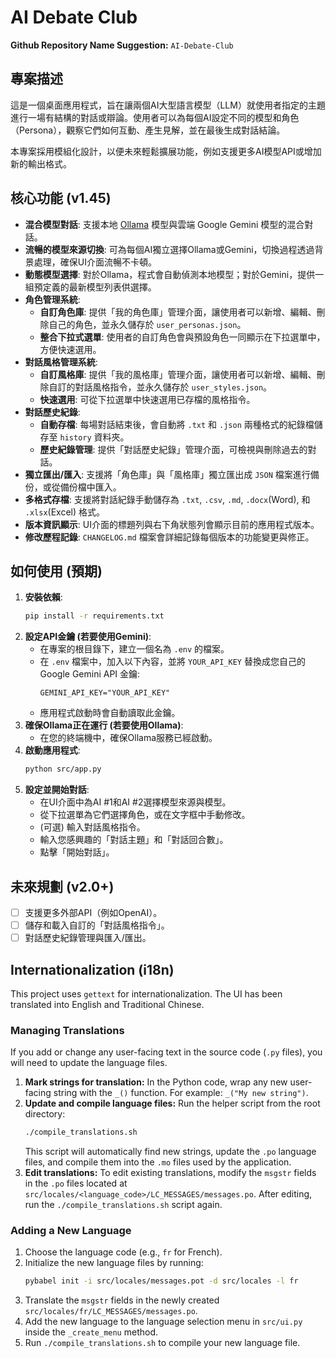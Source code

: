 # AI Debate Club

**Github Repository Name Suggestion:** `AI-Debate-Club`

## 專案描述

這是一個桌面應用程式，旨在讓兩個AI大型語言模型（LLM）就使用者指定的主題進行一場有結構的對話或辯論。使用者可以為每個AI設定不同的模型和角色（Persona），觀察它們如何互動、產生見解，並在最後生成對話結論。

本專案採用模組化設計，以便未來輕鬆擴展功能，例如支援更多AI模型API或增加新的輸出格式。

## 核心功能 (v1.45)

- **混合模型對話**: 支援本地 [Ollama](https://ollama.ai/) 模型與雲端 Google Gemini 模型的混合對話。
- **流暢的模型來源切換**: 可為每個AI獨立選擇Ollama或Gemini，切換過程透過背景處理，確保UI介面流暢不卡頓。
- **動態模型選擇**: 對於Ollama，程式會自動偵測本地模型；對於Gemini，提供一組預定義的最新模型列表供選擇。
- **角色管理系統**:
    - **自訂角色庫**: 提供「我的角色庫」管理介面，讓使用者可以新增、編輯、刪除自己的角色，並永久儲存於 `user_personas.json`。
    - **整合下拉式選單**: 使用者的自訂角色會與預設角色一同顯示在下拉選單中，方便快速選用。
- **對話風格管理系統**:
    - **自訂風格庫**: 提供「我的風格庫」管理介面，讓使用者可以新增、編輯、刪除自訂的對話風格指令，並永久儲存於 `user_styles.json`。
    - **快速選用**: 可從下拉選單中快速選用已存檔的風格指令。
- **對話歷史紀錄**:
    - **自動存檔**: 每場對話結束後，會自動將 `.txt` 和 `.json` 兩種格式的紀錄檔儲存至 `history` 資料夾。
    - **歷史紀錄管理**: 提供「對話歷史紀錄」管理介面，可檢視與刪除過去的對話。
- **獨立匯出/匯入**: 支援將「角色庫」與「風格庫」獨立匯出成 `JSON` 檔案進行備份，或從備份檔中匯入。
- **多格式存檔**: 支援將對話紀錄手動儲存為 `.txt`, `.csv`, `.md`, `.docx`(Word), 和 `.xlsx`(Excel) 格式。
- **版本資訊顯示**: UI介面的標題列與右下角狀態列會顯示目前的應用程式版本。
- **修改歷程記錄**: `CHANGELOG.md` 檔案會詳細記錄每個版本的功能變更與修正。

## 如何使用 (預期)

1.  **安裝依賴**:
    ```bash
    pip install -r requirements.txt
    ```
2.  **設定API金鑰 (若要使用Gemini)**:
    - 在專案的根目錄下，建立一個名為 `.env` 的檔案。
    - 在 `.env` 檔案中，加入以下內容，並將 `YOUR_API_KEY` 替換成您自己的 Google Gemini API 金鑰:
      ```
      GEMINI_API_KEY="YOUR_API_KEY"
      ```
    - 應用程式啟動時會自動讀取此金鑰。
3.  **確保Ollama正在運行 (若要使用Ollama)**:
    - 在您的終端機中，確保Ollama服務已經啟動。
4.  **啟動應用程式**:
    ```bash
    python src/app.py
    ```
4.  **設定並開始對話**:
    - 在UI介面中為AI #1和AI #2選擇模型來源與模型。
    - 從下拉選單為它們選擇角色，或在文字框中手動修改。
    - (可選) 輸入對話風格指令。
    - 輸入您感興趣的「對話主題」和「對話回合數」。
    - 點擊「開始對話」。

## 未來規劃 (v2.0+)

- [ ] 支援更多外部API（例如OpenAI）。
- [ ] 儲存和載入自訂的「對話風格指令」。
- [ ] 對話歷史紀錄管理與匯入/匯出。

## Internationalization (i18n)

This project uses `gettext` for internationalization. The UI has been translated into English and Traditional Chinese.

### Managing Translations

If you add or change any user-facing text in the source code (`.py` files), you will need to update the language files.

1.  **Mark strings for translation:** In the Python code, wrap any new user-facing string with the `_()` function. For example: `_("My new string")`.
2.  **Update and compile language files:** Run the helper script from the root directory:
    ```bash
    ./compile_translations.sh
    ```
    This script will automatically find new strings, update the `.po` language files, and compile them into the `.mo` files used by the application.
3.  **Edit translations:** To edit existing translations, modify the `msgstr` fields in the `.po` files located at `src/locales/<language_code>/LC_MESSAGES/messages.po`. After editing, run the `./compile_translations.sh` script again.

### Adding a New Language

1.  Choose the language code (e.g., `fr` for French).
2.  Initialize the new language files by running:
    ```bash
    pybabel init -i src/locales/messages.pot -d src/locales -l fr
    ```
3.  Translate the `msgstr` fields in the newly created `src/locales/fr/LC_MESSAGES/messages.po`.
4.  Add the new language to the language selection menu in `src/ui.py` inside the `_create_menu` method.
5.  Run `./compile_translations.sh` to compile your new language file.
